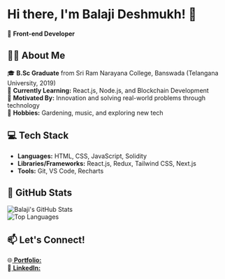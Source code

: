 # Hi there, I'm Balaji Deshmukh! 👋  

🚀 **Front-end Developer**  

## 👩‍💻 About Me  
🎓 **B.Sc Graduate** from Sri Ram Narayana College, Banswada (Telangana University, 2019)  
🌱 **Currently Learning:** React.js, Node.js, and Blockchain Development  
🎯 **Motivated By:** Innovation and solving real-world problems through technology  
🎵 **Hobbies:** Gardening, music, and exploring new tech  

## 💻 Tech Stack  
- **Languages:** HTML, CSS, JavaScript, Solidity  
- **Libraries/Frameworks:** React.js, Redux, Tailwind CSS, Next.js  
- **Tools:** Git, VS Code, Recharts  

## 🌟 GitHub Stats  
![Balaji's GitHub Stats](https://github-readme-stats.vercel.app/api?username=your-github-username&show_icons=true&theme=radical)  
![Top Languages](https://github-readme-stats.vercel.app/api/top-langs/?username=your-github-username&layout=compact&theme=radical)  

## 📫 Let's Connect!  
🌐[ **Portfolio:** ](https://balaji-portfolio-six.vercel.app/)  
💼[ **LinkedIn:**](https://www.linkedin.com/in/balaji-deshmukh-38952a249/)  
 
